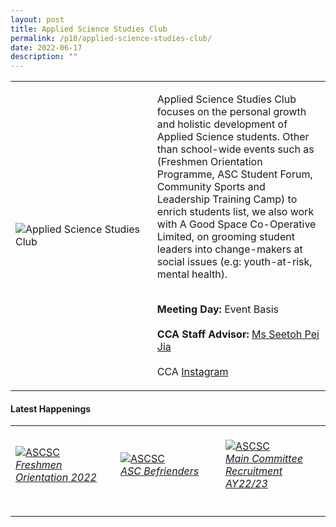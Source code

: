```yaml
---
layout: post
title: Applied Science Studies Club
permalink: /p10/applied-science-studies-club/
date: 2022-06-17
description: ""
---
```

<div>
    <table>
        <tr>
            <td style="width:45%"><image src="/images/CCA_ascsc.jpg" style="display:block;margin-left:auto;margin-right:auto;" alt="Applied Science Studies Club"></image></td>
            <td>
                <p>
                    Applied Science Studies Club focuses on the personal growth and holistic development of Applied Science students. Other than school-wide events such as (Freshmen Orientation Programme, ASC Student Forum, Community Sports and Leadership Training Camp) to enrich students list, we also work with A Good Space Co-Operative Limited, on grooming student leaders into change-makers at social issues (e.g: youth-at-risk, mental health).<br>
                    <br>
                </p>
                <p>
                   <b>Meeting Day:</b> Event Basis<br>
                    <br>
                    <b>CCA Staff Advisor:</b> <a href="mailto:SEETOH_Pei_Jia@TP.EDU.SG">Ms Seetoh Pei Jia</a><br>
                    <br>
                    CCA <a href="https://www.instagram.com/ascstudiesclub">Instagram</a>
                </p>
            </td>
        </tr>
    </table>
</div>

#### Latest Happenings

<div>
    <table>
        <tr>
            <td style="width:33%"><br>
                <a href="https://www.instagram.com/p/CdIbQVBJTLr/">
                    <image src="/images/P10/ASSC_Freshmen Orientation 2022.png" style="display:block;margin-left:auto;margin-right:auto;" alt="ASCSC">
                    <h6 style="margin-top:0%">Freshmen Orientation 2022</h6>
                    </image>
                </a>
            </td>
            <td style="width:33%"><br>
                <a href="https://www.instagram.com/p/Cc2obh3JtNM/">
                    <image src="/images/P10/ASSC_ASC Befriender.png" style="display:block;margin-left:auto;margin-right:auto;" alt="ASCSC">
                    <h6 style="margin-top:0%">ASC Befrienders</h6>
                    </image>
                </a>
            </td>
            <td style="width:33%"><br>
                <a href="https://www.instagram.com/p/Cb_enxTvt8O/">
                    <image src="/images/P10/ASSC_Main Committee Recruitment AY22-23.png" style="display:block;margin-left:auto;margin-right:auto;" alt="ASCSC">
                    <h6 style="margin-top:0%">Main Committee Recruitment AY22/23</h6>    
                    </image>
                </a>
            </td>
        </tr>
    </table>
</div>